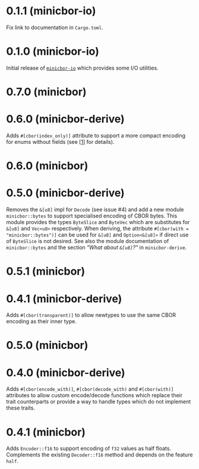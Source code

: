 # 0.1.1 (minicbor-io)

Fix link to documentation in `Cargo.toml`.

# 0.1.0 (minicbor-io)

Initial release of [`minicbor-io`][2] which provides some I/O utilities.

[2]: https://twittner.gitlab.io/minicbor/minicbor_io/index.html

# 0.7.0 (minicbor)
# 0.6.0 (minicbor-derive)

Adds `#[cbor(index_only)]` attribute to support a more compact encoding for
enums without fields (see [[1]] for details).

[1]: https://twittner.gitlab.io/minicbor/minicbor_derive/index.html#index_only

# 0.6.0 (minicbor)
# 0.5.0 (minicbor-derive)

Removes the `&[u8]` impl for `Decode` (see issue #4) and add a new module
`minicbor::bytes` to support specialised encoding of CBOR bytes. This
module provides the types `ByteSlice` and `ByteVec` which are substitutes
for `&[u8]` and `Vec<u8>` respectively. When deriving, the attribute
`#[cbor(with = "minicbor::bytes")]` can be used for `&[u8]` and
`Option<&[u8]>` if direct use of `ByteSlice` is not desired. See also
the module documentation of `minicbor::bytes` and the section
*"What about `&[u8]`?"* in `minicbor-derive`.

# 0.5.1 (minicbor)
# 0.4.1 (minicbor-derive)

Adds `#[cbor(transparent)]` to allow newtypes to use the same CBOR encoding as
their inner type.

# 0.5.0 (minicbor)
# 0.4.0 (minicbor-derive)

Adds `#[cbor(encode_with)]`, `#[cbor(decode_with)` and `#[cbor(with)]` attributes
to allow custom encode/decode functions which replace their trait counterparts or
provide a way to handle types which do not implement these traits.

# 0.4.1 (minicbor)

Adds `Encoder::f16` to support encoding of `f32` values as half floats.
Complements the existing `Decoder::f16` method and depends on the feature `half`.

